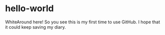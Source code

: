 # hello-world
WhiteAround here! So you see this is my first time to use GitHub. 
I hope that it could keep saving my diary.
